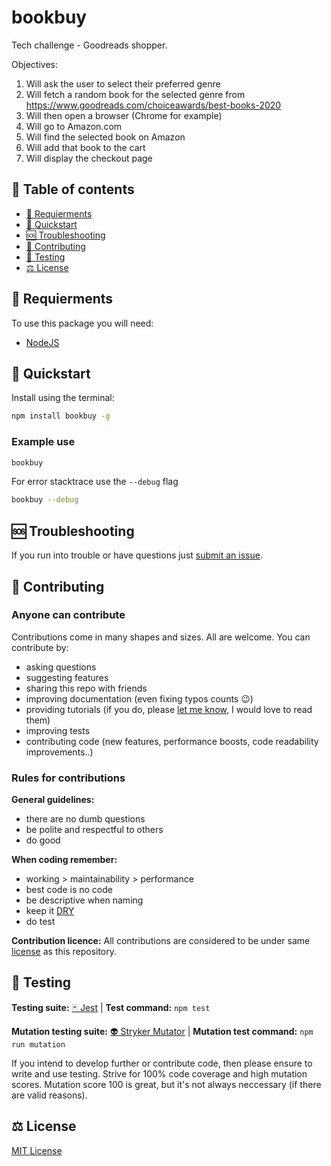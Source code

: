 # bookbuy

Tech challenge - Goodreads shopper.

Objectives:
1. Will ask the user to select their preferred genre
2. Will fetch a random book for the selected genre from
https://www.goodreads.com/choiceawards/best-books-2020
3. Will then open a browser (Chrome for example)
4. Will go to Amazon.com
5. Will find the selected book on Amazon
6. Will add that book to the cart
7. Will display the checkout page

## 🧭 Table of contents

- [🎒 Requierments](#-requierments)
- [🚀 Quickstart](#-quickstart)
- [🆘 Troubleshooting](#-troubleshooting)
- [🤝 Contributing](#-contributing)
- [🧪 Testing](#-testing)
- [⚖️ License](#️-license)

## 🎒 Requierments

To use this package you will need:

- [NodeJS](https://nodejs.org/en/)

## 🚀 Quickstart

Install using the terminal:

```bash
npm install bookbuy -g
```

### Example use

```bash
bookbuy
```

For error stacktrace use the `--debug` flag
```bash
bookbuy --debug
```

## 🆘 Troubleshooting

If you run into trouble or have questions just [submit an issue](https://github.com/danielcobo/bookbuy/issues).

## 🤝 Contributing

### Anyone can contribute

Contributions come in many shapes and sizes. All are welcome.
You can contribute by:

- asking questions
- suggesting features
- sharing this repo with friends
- improving documentation (even fixing typos counts 😉)
- providing tutorials (if you do, please [let me know](https://twitter.com/danielcobocom), I would love to read them)
- improving tests
- contributing code (new features, performance boosts, code readability improvements..)

### Rules for contributions

**General guidelines:**

- there are no dumb questions
- be polite and respectful to others
- do good

**When coding remember:**

- working > maintainability > performance
- best code is no code
- be descriptive when naming
- keep it [DRY](https://en.wikipedia.org/wiki/Don%27t_repeat_yourself)
- do test

**Contribution licence:**
All contributions are considered to be under same [license](#️-license) as this repository.

## 🧪 Testing

**Testing suite:** [🃏 Jest](https://jestjs.io) | **Test command:** `npm test`

**Mutation testing suite:** [👽 Stryker Mutator](https://stryker-mutator.io) | **Mutation test command:** `npm run mutation`

If you intend to develop further or contribute code, then please ensure to write and use testing. Strive for 100% code coverage and high mutation scores. Mutation score 100 is great, but it's not always neccessary (if there are valid reasons).

## ⚖️ License

[MIT License](https://github.com/danielcobo/bookbuy/blob/master/LICENSE.md)
